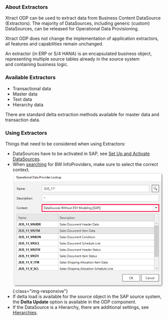 ### About Extractors
Xtract ODP can be used to extract data from Business Content DataSource (Extractors). 
The majority of DataSources, including generic (custom) DataSources, can be released for Operational Data Provisioning. 

Xtract ODP does not change the implementation of application extractors, all features and capabilities remain unchanged. 

An extractor (in ERP or S/4 HANA) is an encapsulated business object, representing multiple source tables already in the source system  
and containing business logic.

### Available Extractors
- Transactional data
- Master data
- Text data
- Hierarchy data

There are standard delta extraction methods available for master data and transaction data. 

### Using Extractors

Things that need to be considered when using Extractors:

- DataSources have to be activated in SAP, see [Set Up and Activate DataSources](https://help.sap.com/viewer/7a60944343e543a1ab99e9b2904dab09/CLOUD/en-US/e5d447257a95416190d29638a64a5dfa.html).
- When [searching](./odp-define) for BW InfoProviders, make sure to select the correct context. <br>
![ODP SAPI Search](/img/content/odp/odp-datasource-sapi.png){:class="img-responsive"}
- If delta load is available for the source object in the SAP source system, the **Delta Update** option is available in the ODP component. 
- If the DataSource is a Hierarchy, there are additional settings, see [Hierarchies](#hierarchies).

